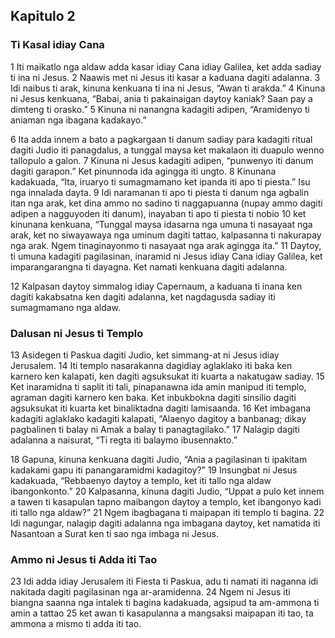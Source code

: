Kapitulo 2
----------

### Ti Kasal idiay Cana

1 Iti maikatlo nga aldaw adda kasar idiay Cana idiay Galilea, ket adda sadiay ti ina ni Jesus.
2 Naawis met ni Jesus iti kasar a kaduana dagiti adalanna.
3 Idi naibus ti arak, kinuna kenkuana ti ina ni Jesus, “Awan ti arakda.”
4 Kinuna ni Jesus kenkuana, “Babai, ania ti pakainaigan daytoy kaniak? Saan pay a dimteng ti orasko.”
5 Kinuna ni nanangna kadagiti adipen, “Aramidenyo ti aniaman nga ibagana kadakayo.”

6 Ita adda innem a bato a pagkargaan ti danum sadiay para kadagiti ritual dagiti Judio iti panagdalus, a tunggal maysa ket makalaon iti duapulo wenno tallopulo a galon.
7 Kinuna ni Jesus kadagiti adipen, “punwenyo iti danum dagiti garapon.” Ket pinunnoda ida agingga iti ungto.
8 Kinunana kadakuada, “Ita, iruaryo ti sumagmamano ket ipanda iti apo ti piesta.” Isu nga innalada dayta.
9 Idi naramanan ti apo ti piesta ti danum nga agbalin itan nga arak, ket dina ammo no sadino ti naggapuanna (nupay ammo dagiti adipen a nagguyoden iti danum), inayaban ti apo ti piesta ti nobio
10 ket kinunana kenkuana, “Tunggal maysa idasarna nga umuna ti nasayaat nga arak, ket no siwayawaya nga uminum dagiti tattao, kalpasanna ti nakurapay nga arak. Ngem tinaginayonmo ti nasayaat nga arak agingga ita.”
11 Daytoy, ti umuna kadagiti pagilasinan, inaramid ni Jesus idiay Cana idiay Galilea, ket imparangarangna ti dayagna. Ket namati kenkuana dagiti adalanna.

12 Kalpasan daytoy simmalog idiay Capernaum, a kaduana ti inana ken dagiti kakabsatna ken dagiti adalanna, ket nagdagusda sadiay iti sumagmamano nga aldaw.

### Dalusan ni Jesus ti Templo

13 Asidegen ti Paskua dagiti Judio, ket simmang-at ni Jesus idiay Jerusalem.
14 Iti templo nasarakanna dagidiay aglaklako iti baka ken karnero ken kalapati, ken dagiti agsuksukat iti kuarta a nakatugaw sadiay.
15 Ket inaramidna ti saplit iti tali, pinapanawna ida amin manipud iti templo, agraman dagiti karnero ken baka. Ket inbukbokna dagiti sinsilio dagiti agsuksukat iti kuarta ket binaliktadna dagiti lamisaanda.
16 Ket imbagana kadagiti aglaklako kadagiti kalapati, “Alaenyo dagitoy a banbanag; dikay pagbalinen ti balay ni Amak a balay ti panagtagilako.”
17 Nalagip dagiti adalanna a naisurat, “Ti regta iti balaymo ibusennakto.”

18 Gapuna, kinuna kenkuana dagiti Judio, “Ania a pagilasinan ti ipakitam kadakami gapu iti panangaramidmi kadagitoy?”
19 Insungbat ni Jesus kadakuada, “Rebbaenyo daytoy a templo, ket iti tallo nga aldaw ibangonkonto.”
20 Kalpasanna, kinuna dagiti Judio, “Uppat a pulo ket innem a tawen ti kasapulan tapno maibangon daytoy a templo, ket ibangonyo kadi iti tallo nga aldaw?”
21 Ngem ibagbagana ti maipapan iti templo ti bagina. 22 Idi nagungar, nalagip dagiti adalanna nga imbagana daytoy, ket namatida iti Nasantoan a Surat ken ti sao nga imbaga ni Jesus.

### Ammo ni Jesus ti Adda iti Tao

23 Idi adda idiay Jerusalem iti Fiesta ti Paskua, adu ti namati iti naganna idi nakitada dagiti pagilasinan nga ar-aramidenna.
24 Ngem ni Jesus iti biangna saanna nga intalek ti bagina kadakuada, agsipud ta am-ammona ti amin a tattao
25 ket awan ti kasapulanna a mangsaksi maipapan iti tao, ta ammona a mismo ti adda iti tao.
